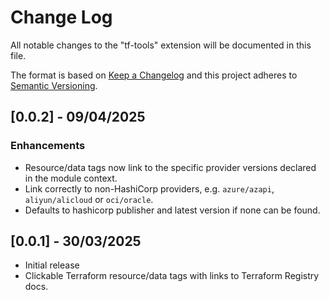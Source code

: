 # Change Log

All notable changes to the "tf-tools" extension will be documented in this file.

The format is based on [Keep a Changelog](http://keepachangelog.com/) and this project adheres to [Semantic Versioning](https://semver.org/).

## [0.0.2] - 09/04/2025

### Enhancements
- Resource/data tags now link to the specific provider versions declared in the module context.
- Link correctly to non-HashiCorp providers, e.g. `azure/azapi`, `aliyun/alicloud` or `oci/oracle`.
- Defaults to hashicorp publisher and latest version if none can be found.

## [0.0.1] - 30/03/2025

- Initial release
- Clickable Terraform resource/data tags with links to Terraform Registry docs.